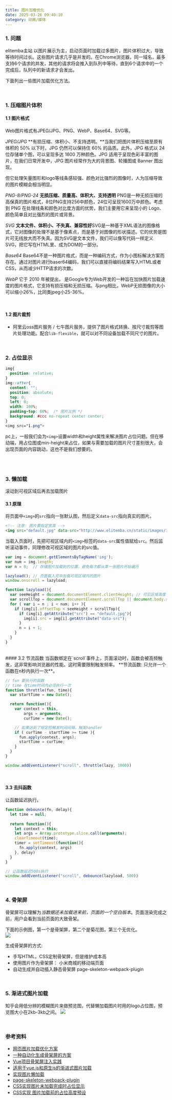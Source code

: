 ```yaml
---
title: 图片加载优化
date: 2025-03-26 09:49:10
category: 动画/媒体
---
```



### 1. 问题
elitemba主站 以图片展示为主，启动页面时加载过多图片，图片体积过大，导致等待时间过长。这些图片请求几乎是并发的。在Chrome浏览器，同一域名，最多支持6个请求的并发，其他的请求将会推入到队列中等待，直到6个请求中的一个完成后，队列中的新请求才会发出。

下面列出一些图片加载优化方法。


<br/>

### 1. 压缩图片体积
#### 1.1 图片格式
Web图片格式有JPEG/JPG、PNG、WebP、Base64、SVG等。

*JPEG/JPG*
**有损压缩、体积小、不支持透明。**当我们把图片体积压缩至原有体积的 50% 以下时，JPG 仍然可以保持住 60% 的品质。此外，JPG 格式以 24 位存储单个图，可以呈现多达 1600 万种颜色。JPG 适用于呈现色彩丰富的图片，在我们日常开发中，JPG 图片经常作为大的背景图、轮播图或 Banner 图出现。

但它处理矢量图形和logo等线条感较强、颜色对比强烈的图像时，人为压缩导致的图片模糊会相当明显。

*PNG-8/PNG-24*
**无损压缩、质量高、体积大、支持透明** PNG是一种无损压缩的高保真的图片格式，8位PNG支持256中颜色，24位可呈现1600万中颜色。考虑到 PNG 在处理线条和颜色对比度方面的优势，我们主要用它来呈现小的 Logo、颜色简单且对比强烈的图片或背景。


*SVG*
**文本文件、体积小、不失真、兼容性好**SVG是一种基于XML语法的图像格式，它对图像的处理不是基于像素点，而是基于对图像的形状描述。它的优势是图片可无线放大而不失真。因为SVG是文本文件，我们可以像写代码一样定义SVG，把它写在HTML里、成为DOM的一部分。

*Base64*
Base64不是一种图片格式，而是一种编码方式，作为小图标解决方案而存在。通过对图片进行baser64编码，我们可以直接将编码结果写入HTML或者CSS，从而减少HTTP请求的次数。

*WebP*
它于 2010 年被提出， 是Google专为Web开发的一种旨在加快图片加载速度的图片格式，它支持有损压缩和无损压缩。与png相比，WebP无损图像的大小可以缩小26%，比同类jpeg小25-36%。


<br/>

#### 1.2 图片裁剪
- 阿里云oss图片服务 / 七牛图片服务，提供了图片格式转换、按尺寸裁剪等图片处理功能。配合`lib-flexible`，就可以对不同设备加载不同尺寸的图片。

<br/>

### 2. 占位显示
```css
img{
  position: relative;
}
img::after{
  content: "";
  position: absolute;
  top: 0;
  left: 0;
  width: 100%;
  padding-top: 60%;  /* 图片比例 */
  background: #ccc no-repeat center center;
}
<img src="1.png">
```
pc上，一般我们会为`<img>`设置width和height属性来解决图片占位问题。但在移动端，用占位图或min-height来占位，如果与需要加载的图片尺寸差别很大，会出现页面的内容跳动，这也不是我们想要的。



<br/>
<br/>

### 3. 懒加载
滚动到可视区域后再去加载图片
<br/>

#### 3.1 原理
将页面中`<img>`的`src`指向一张默认图，然后定义`data-src`指向真实的图片。
```html
<!-- 注意: 图片要指定宽高 -->
<img src="default.jpg" data-src="http://www.elitemba.cn/static/images/1.png">
```
当载入页面时，先把可视区域内的`<img>`标签的`data-src`属性值赋给`src`。然后监听滚动事件，同理修改可视区域的图片的src值。

```js
var img = document.getElementsByTagName('img');
var num = img.length;
var n = 0;  // 存储图片加载到的位置，避免每次都从第一张图片开始遍历

lazyload(); // 页面载入完毕加载可视区域内的图片
window.onscroll = lazyload;

function lazyload(){
  var seeHeight = document.documentElement.clientHeight; // 可见区域高度
  var scrollTop = document.documentElement.scrollTop || document.body.scrollTop; // 滚动条距离顶部高度
  for ( var i = n ; i < num; i++ ){
    if (img[i].offsetTop < seeHeight + scrollTop){
      if (img[i].getAttribute("src") == "default.jpg"){
        img[i].src = img[i].getAttribute("data-src");
      }
      n = i + 1;
    }
  }
}
```


<br/>
#### 3.2 节流函数
当函数绑定在`scroll`事件上，页面滚动时，函数会被高频触发，这非常影响浏览器的性能。这时需要限制触发频率。
**节流函数: 只允许一个函数在n秒内执行一次**。

```js
// fun 要执行的函数
// time 在time时间内必须执行一次
function throttle(fun, time){
  var startTime = new Date();

  return function(){
    var context = this,
        args = arguments,
        curTime = new Date();

    // 如果达到了规定的触发时间间隔，触发handler
    if ( curTime - startTime >= time ){
      fun.apply(context, args);
      startTime = curTime;
    } 
  }
}

window.addEventListener("scroll", throttle(lazy, 1000))
```


<br/>

#### 3.3 去抖函数
让函数延迟执行。
```js
function debounce(fn, delay){
  let time = null;
  
  return function(){
    let context = this;
    let args = Array.prototype.slice.call(arguments);
    clearTimeout(time);
    timer = setTimeout(function(){
      fn.apply(context, args)
    }, delay)
  }
}

// 让函数延迟500s执行
window.addEventListener("scroll", debounce(lazyload, 500))
```


<br/>

### 4. 骨架屏
骨架屏可以理解为*当数据还未加载进来前，页面的一个空白版本*。页面渲染完成之前，用户会看到当前页面的大致骨架。

下面的示例图，第一个是骨架屏，第二个是菊花图，第三个无优化。
<br/>
<img src="2.gif" style="max-width: 800px">
<br/>

生成骨架屏的方式: 
- 手写HTML，CSS定制骨架屏，但是维护成本高
- 使用图片作为骨架屏： 小米商城的移动端页面
- 自动生成并自动插入静态骨架屏 page-skeleton-webpack-plugin


<br/>

### 5. 渐进式图片加载
知乎会用低分辨的模糊图片来做预览图，代替懒加载图片时用的logo占位图，预览图大小在2kb-3kb之间。
<img src="1.gif">


<br/>

### 参考资料
- [网页图片加载优化方案](https://zhuanlan.zhihu.com/p/33370207)
- [一种自动化生成骨架屏的方案](https://github.com/Jocs/jocs.github.io/issues/22)
- [Vue项目骨架屏注入实践](https://juejin.im/post/5b79a2786fb9a01a18267362)
- [适用于vue.js和原生js的渐进式图片加载](https://github.com/ccforward/cc/issues/64)
- [实现图片懒加载](https://juejin.im/post/583b10640ce463006ba2a71a)
- [page-skeleton-webpack-plugin](https://github.com/ElemeFE/page-skeleton-webpack-plugin)
- [CSS实现图片未加载完成时占位显示](https://www.jianshu.com/p/a5fd143c6184)
- [CSS实现 图片加载前的占位高度预设](https://lq1228.github.io/front/article/2016/11/24/layout-image.html)

